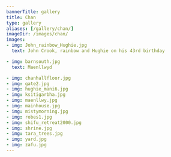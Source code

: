 ```yaml
---
bannerTitle: gallery
title: Chan
type: gallery
aliases: [/gallery/chan/]
imageDir: /images/chan/
images:
- img: John_rainbow_Hughie.jpg
  text: John Crook, rainbow and Hughie on his 43rd birthday

- img: barnsouth.jpg
  text: Maenllwyd

- img: chanhallfloor.jpg
- img: gate2.jpg
- img: hughie_mani6.jpg
- img: ksitigarbha.jpg
- img: maenllwy.jpg
- img: mainhouse.jpg
- img: mistymorning.jpg
- img: robes1.jpg
- img: shifu_retreat2000.jpg
- img: shrine.jpg
- img: tara_trees.jpg
- img: yard.jpg
- img: zafu.jpg
---
```


